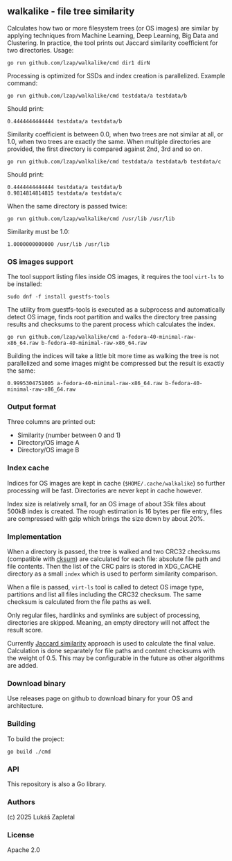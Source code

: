 ## walkalike - file tree similarity

Calculates how two or more filesystem trees (or OS images) are similar by applying techniques from Machine Learning, Deep Learning, Big Data and Clustering. In practice, the tool prints out Jaccard similarity coefficient for two directories. Usage:

    go run github.com/lzap/walkalike/cmd dir1 dirN

Processing is optimized for SSDs and index creation is parallelized. Example command:

    go run github.com/lzap/walkalike/cmd testdata/a testdata/b

Should print:

    0.4444444444444 testdata/a testdata/b

Similarity coefficient is between 0.0, when two trees are not similar at all, or 1.0, when two trees are exactly the same. When multiple directories are provided, the first directory is compared against 2nd, 3rd and so on.

    go run github.com/lzap/walkalike/cmd testdata/a testdata/b testdata/c

Should print:

    0.4444444444444 testdata/a testdata/b
    0.9814814814815 testdata/a testdata/c

When the same directory is passed twice:

    go run github.com/lzap/walkalike/cmd /usr/lib /usr/lib

Similarity must be 1.0:

    1.0000000000000 /usr/lib /usr/lib

### OS images support

The tool support listing files inside OS images, it requires the tool `virt-ls` to be installed:

    sudo dnf -f install guestfs-tools

The utility from guestfs-tools is executed as a subprocess and automatically detect OS image, finds root partition and walks the directory tree passing results and checksums to the parent process which calculates the index.

    go run github.com/lzap/walkalike/cmd a-fedora-40-minimal-raw-x86_64.raw b-fedora-40-minimal-raw-x86_64.raw

Building the indices will take a little bit more time as walking the tree is not parallelized and some images might be compressed but the result is exactly the same:

    0.9995304751005 a-fedora-40-minimal-raw-x86_64.raw b-fedora-40-minimal-raw-x86_64.raw

### Output format

Three columns are printed out:

* Similarity (number between 0 and 1)
* Directory/OS image A
* Directory/OS image B

### Index cache

Indices for OS images are kept in cache (`$HOME/.cache/walkalike`) so further processing will be fast. Directories are never kept in cache however.

Index size is relatively small, for an OS image of about 35k files about 500kB index is created. The rough estimation is 16 bytes per file entry, files are compressed with gzip which brings the size down by about 20%.

### Implementation

When a directory is passed, the tree is walked and two CRC32 checksums (compatible with [cksum](https://github.com/coreutils/coreutils/blob/master/src/cksum.c)) are calculated for each file: absolute file path and file contents. Then the list of the CRC pairs is stored in XDG_CACHE directory as a small `index` which is used to perform similarity comparison.

When a file is passed, `virt-ls` tool is called to detect OS image type, partitions and list all files including the CRC32 checksum. The same checksum is calculated from the file paths as well.

Only regular files, hardlinks and symlinks are subject of processing, directories are skipped. Meaning, an empty directory will not affect the result score.

Currently [Jaccard similarity](https://en.wikipedia.org/wiki/Jaccard_index) approach is used to calculate the final value. Calculation is done separately for file paths and content checksums with the weight of 0.5. This may be configurable in the future as other algorithms are added.

### Download binary

Use releases page on github to download binary for your OS and architecture.

### Building

To build the project:

    go build ./cmd

### API

This repository is also a Go library.

### Authors

(c) 2025 Lukáš Zapletal

### License

Apache 2.0
